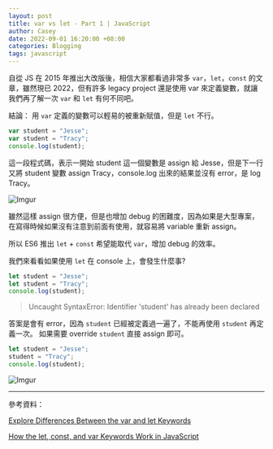 ```yaml
---
layout: post
title: var vs let - Part 1 | JavaScript
author: Casey
date: 2022-09-01 16:20:00 +08:00
categories: Blogging
tags: javascript
---
```


自從 JS 在 2015 年推出大改版後，相信大家都看過非常多 `var`，`let`，`const` 的文章，雖然現已 2022，但有許多 legacy project 還是使用 var 來定義變數，就讓我們再了解一次 `var` 和 `let` 有何不同吧。

結論：
用 `var` 定義的變數可以輕易的被重新賦值，但是 `let` 不行。

```js
var student = "Jesse";
var student = "Tracy";
console.log(student);
```

這一段程式碼，表示一開始 student 這一個變數是 assign 給 Jesse，但是下一行又將 student 變數 assign Tracy，console.log 出來的結果並沒有 error，是 log Tracy。

![Imgur](https://i.imgur.com/3acP2kJ.png)

雖然這樣 assign 很方便，但是也增加 debug 的困難度，因為如果是大型專案，在寫得時候如果沒有注意到前面有使用，就容易將 variable 重新 assign。

所以 ES6 推出 `let` + `const` 希望能取代 `var`，增加 debug 的效率。

我們來看看如果使用 `let` 在 console 上，會發生什麼事?

```js
let student = "Jesse";
let student = "Tracy";
console.log(student);
```

> Uncaught SyntaxError: Identifier 'student' has already been declared

答案是會有 error，因為 `student` 已經被定義過一遍了，不能再使用 `student` 再定義一次。
如果需要 override `student` 直接 assign 即可。

```js
let student = "Jesse";
student = "Tracy";
console.log(student);
```

![Imgur](https://i.imgur.com/T8l0NQh.png)

---

參考資料：

[Explore Differences Between the var and let Keywords](https://www.freecodecamp.org/learn/javascript-algorithms-and-data-structures/basic-javascript/explore-differences-between-the-var-and-let-keywords)

[How the let, const, and var Keywords Work in JavaScript](https://www.freecodecamp.org/news/understanding-let-const-and-var-keywords/)
